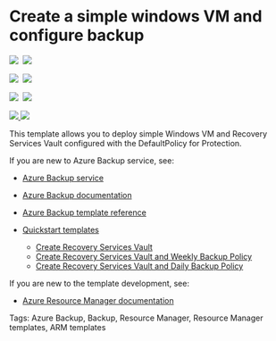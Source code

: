 # Create a simple windows VM and configure backup

<IMG SRC="https://azbotstorage.blob.core.windows.net/badges/101-recovery-services-create-vm-and-configure-backup/PublicLastTestDate.svg" />&nbsp;
<IMG SRC="https://azbotstorage.blob.core.windows.net/badges/101-recovery-services-create-vm-and-configure-backup/PublicDeployment.svg" />&nbsp;

<IMG SRC="https://azbotstorage.blob.core.windows.net/badges/101-recovery-services-create-vm-and-configure-backup/FairfaxLastTestDate.svg" />&nbsp;
<IMG SRC="https://azbotstorage.blob.core.windows.net/badges/101-recovery-services-create-vm-and-configure-backup/FairfaxDeployment.svg" />&nbsp;

<IMG SRC="https://azbotstorage.blob.core.windows.net/badges/101-recovery-services-create-vm-and-configure-backup/BestPracticeResult.svg" />&nbsp;
<IMG SRC="https://azbotstorage.blob.core.windows.net/badges/101-recovery-services-create-vm-and-configure-backup/CredScanResult.svg" />&nbsp;

<a href="https://portal.azure.com/#create/Microsoft.Template/uri/https%3A%2F%2Fraw.githubusercontent.com%2FAzure%2Fazure-quickstart-templates%2Fmaster%2F101-recovery-services-create-vm-and-configure-backup%2Fazuredeploy.json" target="_blank">
    <img src="http://azuredeploy.net/deploybutton.png"/>
</a>
<a href="http://armviz.io/#/?load=https%3A%2F%2Fraw.githubusercontent.com%2FAzure%2Fazure-quickstart-templates%2Fmaster%2F101-recovery-services-create-vm-and-configure-backup%2Fazuredeploy.json" target="_blank">
    <img src="http://armviz.io/visualizebutton.png"/>
</a>

This template allows you to deploy simple Windows VM and Recovery Services Vault configured with the DefaultPolicy for Protection.

If you are new to Azure Backup service, see:

- [Azure Backup service](https://azure.microsoft.com/services/backup/)
- [Azure Backup documentation](https://docs.microsoft.com/azure/backup/)
- [Azure Backup template reference](https://docs.microsoft.com/azure/templates/microsoft.recoveryservices/allversions)
- [Quickstart templates](https://azure.microsoft.com/resources/templates/?resourceType=Microsoft.Recoveryservices&pageNumber=1&sort=Popular)

    - [Create Recovery Services Vault](https://github.com/Azure/azure-quickstart-templates/tree/master/101-recovery-services-vault-create)
    - [Create Recovery Services Vault and Weekly Backup Policy](https://github.com/Azure/azure-quickstart-templates/tree/master/101-recovery-services-weekly-backup-policy-create)
    - [Create Recovery Services Vault and Daily Backup Policy](https://github.com/Azure/azure-quickstart-templates/tree/master/101-recovery-services-daily-backup-policy-create)

If you are new to the template development, see:

- [Azure Resource Manager documentation](https://docs.microsoft.com/en-us/azure/azure-resource-manager/)

Tags: Azure Backup, Backup, Resource Manager, Resource Manager templates, ARM templates
